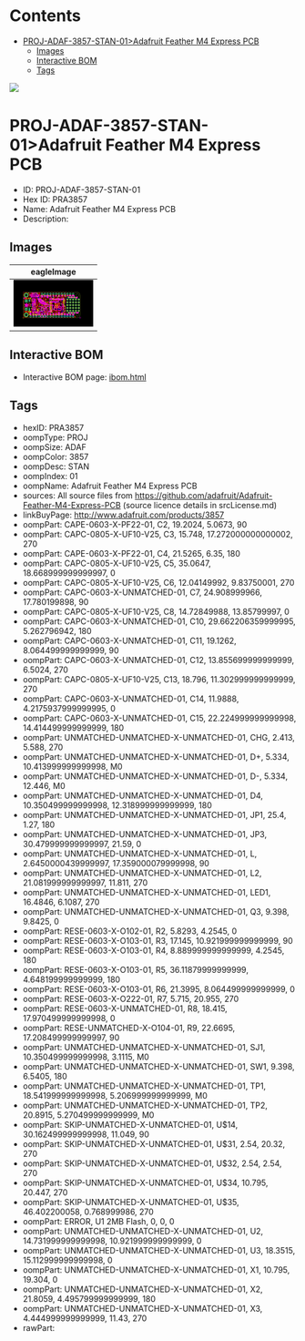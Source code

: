 



Contents
========

* [PROJ-ADAF-3857-STAN-01>Adafruit Feather M4 Express PCB](#proj-adaf-3857-stan-01adafruit-feather-m4-express-pcb)
	* [Images](#images)
	* [Interactive BOM](#interactive-bom)
	* [Tags](#tags)
  
![][im]
# PROJ-ADAF-3857-STAN-01>Adafruit Feather M4 Express PCB

- ID: PROJ-ADAF-3857-STAN-01
- Hex ID: PRA3857
- Name: Adafruit Feather M4 Express PCB
- Description: 

## Images
  
  

|eagleImage|
| :---: |
|[![eagleImage](eagleImage_140.png)](eagleImage_600.png)|

## Interactive BOM

- Interactive BOM page: [ibom.html](kicad/bom/ibom.html)

## Tags

- hexID: PRA3857
- oompType: PROJ
- oompSize: ADAF
- oompColor: 3857
- oompDesc: STAN
- oompIndex: 01
- oompName: Adafruit Feather M4 Express PCB
- sources: All source files from https://github.com/adafruit/Adafruit-Feather-M4-Express-PCB (source licence details in srcLicense.md)
- linkBuyPage: http://www.adafruit.com/products/3857
- oompPart: CAPE-0603-X-PF22-01, C2, 19.2024, 5.0673, 90
- oompPart: CAPC-0805-X-UF10-V25, C3, 15.748, 17.272000000000002, 270
- oompPart: CAPE-0603-X-PF22-01, C4, 21.5265, 6.35, 180
- oompPart: CAPC-0805-X-UF10-V25, C5, 35.0647, 18.668999999999997, 0
- oompPart: CAPC-0805-X-UF10-V25, C6, 12.04149992, 9.83750001, 270
- oompPart: CAPC-0603-X-UNMATCHED-01, C7, 24.908999966, 17.780199898, 90
- oompPart: CAPC-0805-X-UF10-V25, C8, 14.72849988, 13.85799997, 0
- oompPart: CAPC-0603-X-UNMATCHED-01, C10, 29.662206359999995, 5.262796942, 180
- oompPart: CAPC-0603-X-UNMATCHED-01, C11, 19.1262, 8.064499999999999, 90
- oompPart: CAPC-0603-X-UNMATCHED-01, C12, 13.855699999999999, 6.5024, 270
- oompPart: CAPC-0805-X-UF10-V25, C13, 18.796, 11.302999999999999, 270
- oompPart: CAPC-0603-X-UNMATCHED-01, C14, 11.9888, 4.2175937999999995, 0
- oompPart: CAPC-0603-X-UNMATCHED-01, C15, 22.224999999999998, 14.414499999999999, 180
- oompPart: UNMATCHED-UNMATCHED-X-UNMATCHED-01, CHG, 2.413, 5.588, 270
- oompPart: UNMATCHED-UNMATCHED-X-UNMATCHED-01, D+, 5.334, 10.413999999999998, M0
- oompPart: UNMATCHED-UNMATCHED-X-UNMATCHED-01, D-, 5.334, 12.446, M0
- oompPart: UNMATCHED-UNMATCHED-X-UNMATCHED-01, D4, 10.350499999999998, 12.318999999999999, 180
- oompPart: UNMATCHED-UNMATCHED-X-UNMATCHED-01, JP1, 25.4, 1.27, 180
- oompPart: UNMATCHED-UNMATCHED-X-UNMATCHED-01, JP3, 30.479999999999997, 21.59, 0
- oompPart: UNMATCHED-UNMATCHED-X-UNMATCHED-01, L, 2.6450000439999997, 17.359000079999998, 90
- oompPart: UNMATCHED-UNMATCHED-X-UNMATCHED-01, L2, 21.081999999999997, 11.811, 270
- oompPart: UNMATCHED-UNMATCHED-X-UNMATCHED-01, LED1, 16.4846, 6.1087, 270
- oompPart: UNMATCHED-UNMATCHED-X-UNMATCHED-01, Q3, 9.398, 9.8425, 0
- oompPart: RESE-0603-X-O102-01, R2, 5.8293, 4.2545, 0
- oompPart: RESE-0603-X-O103-01, R3, 17.145, 10.921999999999999, 90
- oompPart: RESE-0603-X-O103-01, R4, 8.889999999999999, 4.2545, 180
- oompPart: RESE-0603-X-O103-01, R5, 36.11879999999999, 4.648199999999999, 180
- oompPart: RESE-0603-X-O103-01, R6, 21.3995, 8.064499999999999, 0
- oompPart: RESE-0603-X-O222-01, R7, 5.715, 20.955, 270
- oompPart: RESE-0603-X-UNMATCHED-01, R8, 18.415, 17.970499999999998, 0
- oompPart: RESE-UNMATCHED-X-O104-01, R9, 22.6695, 17.208499999999997, 90
- oompPart: UNMATCHED-UNMATCHED-X-UNMATCHED-01, SJ1, 10.350499999999998, 3.1115, M0
- oompPart: UNMATCHED-UNMATCHED-X-UNMATCHED-01, SW1, 9.398, 6.5405, 180
- oompPart: UNMATCHED-UNMATCHED-X-UNMATCHED-01, TP1, 18.541999999999998, 5.206999999999999, M0
- oompPart: UNMATCHED-UNMATCHED-X-UNMATCHED-01, TP2, 20.8915, 5.270499999999999, M0
- oompPart: SKIP-UNMATCHED-X-UNMATCHED-01, U$14, 30.162499999999998, 11.049, 90
- oompPart: SKIP-UNMATCHED-X-UNMATCHED-01, U$31, 2.54, 20.32, 270
- oompPart: SKIP-UNMATCHED-X-UNMATCHED-01, U$32, 2.54, 2.54, 270
- oompPart: SKIP-UNMATCHED-X-UNMATCHED-01, U$34, 10.795, 20.447, 270
- oompPart: SKIP-UNMATCHED-X-UNMATCHED-01, U$35, 46.402200058, 0.768999986, 270
- oompPart: ERROR, U1 2MB Flash, 0, 0, 0
- oompPart: UNMATCHED-UNMATCHED-X-UNMATCHED-01, U2, 14.731999999999998, 10.921999999999999, 0
- oompPart: UNMATCHED-UNMATCHED-X-UNMATCHED-01, U3, 18.3515, 15.112999999999998, 0
- oompPart: UNMATCHED-UNMATCHED-X-UNMATCHED-01, X1, 10.795, 19.304, 0
- oompPart: UNMATCHED-UNMATCHED-X-UNMATCHED-01, X2, 21.8059, 4.495799999999999, 180
- oompPart: UNMATCHED-UNMATCHED-X-UNMATCHED-01, X3, 4.444999999999999, 11.43, 270
- rawPart: 



[im]: eagleImage_450.png
